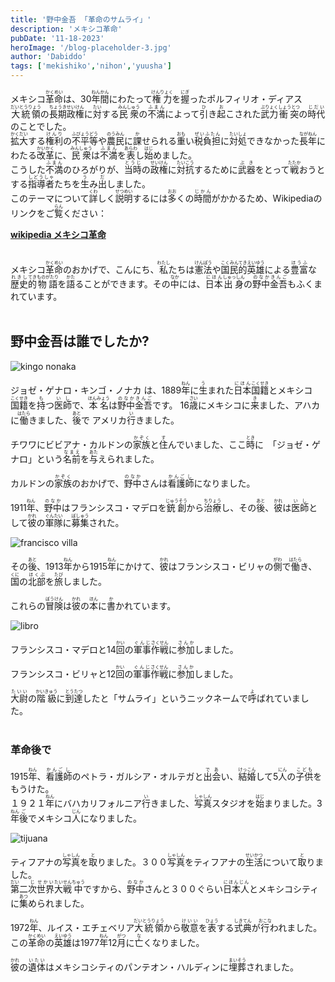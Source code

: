 ```yaml
---
title: '野中金吾 「革命のサムライ」'
description: 'メキシコ革命'
pubDate: '11-18-2023'
heroImage: '/blog-placeholder-3.jpg'
author: 'Dabiddo'
tags: ['mekishiko','nihon','yuusha']
---
```


メキシコ<ruby>革命<rp>(</rp><rt>かくめい</rt><rp>)</rp></ruby>は、30<ruby>年<rp>(</rp><rt>ねん</rt><rp>)</rp></ruby><ruby>間<rp>(</rp><rt>かん</rt><rp>)</rp></ruby>にわたって<ruby>権力<rp>(</rp><rt>けんりょく</rt><rp>)</rp></ruby>を<ruby>握<rp>(</rp><rt>にぎ</rt><rp>)</rp></ruby>ったポルフィリオ・ディアス<ruby>大統領<rp>(</rp><rt>だいとうりょう</rt><rp>)</rp></ruby>の<ruby>長期<rp>(</rp><rt>ちょうき</rt><rp>)</rp></ruby><ruby>政権<rp>(</rp><rt>せいけん</rt><rp>)</rp></ruby>に<ruby>対<rp>(</rp><rt>たい</rt><rp>)</rp></ruby>する<ruby>民衆<rp>(</rp><rt>みんしゅう</rt><rp>)</rp></ruby>の<ruby>不満<rp>(</rp><rt>ふまん</rt><rp>)</rp></ruby>によって<ruby>引<rp>(</rp><rt>ひ</rt><rp>)</rp></ruby>き<ruby>起<rp>(</rp><rt>お</rt><rp>)</rp></ruby>こされた<ruby>武力<rp>(</rp><rt>ぶりょく</rt><rp>)</rp></ruby><ruby>衝突<rp>(</rp><rt>しょうとつ</rt><rp>)</rp></ruby>の<ruby>時代<rp>(</rp><rt>じだい</rt><rp>)</rp></ruby>のことでした。<br>
<ruby>拡大<rp>(</rp><rt>かくだい</rt><rp>)</rp></ruby>する<ruby>権利<rp>(</rp><rt>けんり</rt><rp>)</rp></ruby>の<ruby>不平等<rp>(</rp><rt>ふびょうどう</rt><rp>)</rp></ruby>や<ruby>農民<rp>(</rp><rt>のうみん</rt><rp>)</rp></ruby>に<ruby>課<rp>(</rp><rt>か</rt><rp>)</rp></ruby>せられる<ruby>重<rp>(</rp><rt>おも</rt><rp>)</rp></ruby>い<ruby>税負担<rp>(</rp><rt>ぜいふたん</rt><rp>)</rp></ruby>に<ruby>対処<rp>(</rp><rt>たいしょ</rt><rp>)</rp></ruby>できなかった<ruby>長年<rp>(</rp><rt>ながねん</rt><rp>)</rp></ruby>にわたる<ruby>改革<rp>(</rp><rt>かいかく</rt><rp>)</rp></ruby>に、<ruby>民衆<rp>(</rp><rt>みんしゅう</rt><rp>)</rp></ruby>は<ruby>不満<rp>(</rp><rt>ふまん</rt><rp>)</rp></ruby>を<ruby>表<rp>(</rp><rt>あらわ</rt><rp>)</rp></ruby>し<ruby>始<rp>(</rp><rt>はじ</rt><rp>)</rp></ruby>めました。<br>
こうした<ruby>不満<rp>(</rp><rt>ふまん</rt><rp>)</rp></ruby>のひろがりが、<ruby>当時<rp>(</rp><rt>とうじ</rt><rp>)</rp></ruby>の<ruby>政権<rp>(</rp><rt>せいけん</rt><rp>)</rp></ruby>に<ruby>対抗<rp>(</rp><rt>たいこう</rt><rp>)</rp></ruby>するために<ruby>武器<rp>(</rp><rt>ぶき</rt><rp>)</rp></ruby>をとって<ruby>戦<rp>(</rp><rt>たたか</rt><rp>)</rp></ruby>おうとする<ruby>指導者<rp>(</rp><rt>しどうしゃ</rt><rp>)</rp></ruby>たちを<ruby>生<rp>(</rp><rt>う</rt><rp>)</rp></ruby>み<ruby>出<rp>(</rp><rt>だ</rt><rp>)</rp></ruby>しました。<br>
このテーマについて<ruby>詳<rp>(</rp><rt>くわ</rt><rp>)</rp></ruby>しく<ruby>説明<rp>(</rp><rt>せつめい</rt><rp>)</rp></ruby>するには<ruby>多<rp>(</rp><rt>おお</rt><rp>)</rp></ruby>くの<ruby>時間<rp>(</rp><rt>じかん</rt><rp>)</rp></ruby>がかかるため、Wikipediaのリンクをご<ruby>覧<rp>(</rp><rt>らん</rt><rp>)</rp></ruby>ください：<br>

[**wikipedia メキシコ革命**](https://ja.wikipedia.org/wiki/%E3%83%A1%E3%82%AD%E3%82%B7%E3%82%B3%E9%9D%A9%E5%91%BD)
<br>
<br>

メキシコ<ruby>革命<rp>(</rp><rt>かくめい</rt><rp>)</rp></ruby>のおかげで、こんにち、<ruby>私<rp>(</rp><rt>わたし</rt><rp>)</rp></ruby>たちは<ruby>憲法<rp>(</rp><rt>けんぽう</rt><rp>)</rp></ruby>や<ruby>国民的<rp>(</rp><rt>こくみんてき</rt><rp>)</rp></ruby><ruby>英雄<rp>(</rp><rt>えいゆう</rt><rp>)</rp></ruby>による<ruby>豊富<rp>(</rp><rt>ほうふ</rt><rp>)</rp></ruby>な<ruby>歴史<rp>(</rp><rt>れきし</rt><rp>)</rp></ruby><ruby>的<rp>(</rp><rt>てき</rt><rp>)</rp></ruby><ruby>物語<rp>(</rp><rt>ものがたり</rt><rp>)</rp></ruby>を<ruby>語<rp>(</rp><rt>かた</rt><rp>)</rp></ruby>ることができます。その<ruby>中<rp>(</rp><rt>なか</rt><rp>)</rp></ruby>には、<ruby>日本<rp>(</rp><rt>にほん</rt><rp>)</rp></ruby><ruby>出身<rp>(</rp><rt>しゅっしん</rt><rp>)</rp></ruby>の<ruby>野中<rp>(</rp><rt>のなか</rt><rp>)</rp></ruby><ruby>金吾<rp>(</rp><rt>きんご</rt><rp>)</rp></ruby>もふくまれています。
<br>
<br>

## 野中金吾は誰でしたか?

<div class="grid m-5 place-items-center max-w-l">
<div class="m-5">

![kingo nonaka]( https://media.publit.io/file/blogstuff/kingo-1.jpg )
</div>
</div>

ジョゼ・ゲナロ・キンゴ・ノナカ は、1889<ruby>年<rp>(</rp><rt>ねん</rt><rp>)</rp></ruby>に<ruby>生<rp>(</rp><rt>う</rt><rp>)</rp></ruby>まれた<ruby>日本<rp>(</rp><rt>にほん</rt><rp>)</rp></ruby><ruby>国籍<rp>(</rp><rt>こくせき</rt><rp>)</rp></ruby>とメキシコ<ruby>国籍<rp>(</rp><rt>こくせき</rt><rp>)</rp></ruby>を<ruby>持<rp>(</rp><rt>も</rt><rp>)</rp></ruby>つ<ruby>医師<rp>(</rp><rt>いし</rt><rp>)</rp></ruby>で、<ruby>本名<rp>(</rp><rt>ほんみょう</rt><rp>)</rp></ruby>は<ruby>野中<rp>(</rp><rt>のなか</rt><rp>)</rp></ruby><ruby>金吾<rp>(</rp><rt>きんご</rt><rp>)</rp></ruby>です。 16<ruby>歳<rp>(</rp><rt>さい</rt><rp>)</rp></ruby>にメキシコに<ruby>来<rp>(</rp><rt>き</rt><rp>)</rp></ruby>ました、アハカに<ruby>働<rp>(</rp><rt>はたら</rt><rp>)</rp></ruby>きました、<ruby>後<rp>(</rp><rt>あと</rt><rp>)</rp></ruby>で アメリカ<ruby>行<rp>(</rp><rt>い</rt><rp>)</rp></ruby>きました。 

チワワにビビアナ・カルドンの<ruby>家族<rp>(</rp><rt>かぞく</rt><rp>)</rp></ruby>と<ruby>住<rp>(</rp><rt>す</rt><rp>)</rp></ruby>んでいました、ここ<ruby>時<rp>(</rp><rt>とき</rt><rp>)</rp></ruby>に　「ジョゼ・ゲナロ」という<ruby>名前<rp>(</rp><rt>なまえ</rt><rp>)</rp></ruby>を<ruby>与<rp>(</rp><rt>あた</rt><rp>)</rp></ruby>えられました。

カルドンの<ruby>家族<rp>(</rp><rt>かぞく</rt><rp>)</rp></ruby>のおかげで、<ruby>野中<rp>(</rp><rt>のなか</rt><rp>)</rp></ruby>さんは<ruby>看護<rp>(</rp><rt>かんご</rt><rp>)</rp></ruby><ruby>師<rp>(</rp><rt>し</rt><rp>)</rp></ruby>になりました。

1911<ruby>年<rp>(</rp><rt>ねん</rt><rp>)</rp></ruby>、<ruby>野中<rp>(</rp><rt>のなか</rt><rp>)</rp></ruby>はフランシスコ・マデロを<ruby>銃創<rp>(</rp><rt>じゅうそう</rt><rp>)</rp></ruby>から<ruby>治療<rp>(</rp><rt>ちりょう</rt><rp>)</rp></ruby>し、その<ruby>後<rp>(</rp><rt>あと</rt><rp>)</rp></ruby>、<ruby>彼<rp>(</rp><rt>かれ</rt><rp>)</rp></ruby>は<ruby>医師<rp>(</rp><rt>いし</rt><rp>)</rp></ruby>として<ruby>彼<rp>(</rp><rt>かれ</rt><rp>)</rp></ruby>の<ruby>軍隊<rp>(</rp><rt>ぐんたい</rt><rp>)</rp></ruby>に<ruby>募集<rp>(</rp><rt>ぼしゅう</rt><rp>)</rp></ruby>された。

<div class="grid m-5 place-items-center max-w-l">
<div class="m-5">

![francisco villa](https://media.publit.io/file/blogstuff/kino-villa.png )
</div>
</div>

その<ruby>後<rp>(</rp><rt>あと</rt><rp>)</rp></ruby>、1913<ruby>年<rp>(</rp><rt>ねん</rt><rp>)</rp></ruby>から1915<ruby>年<rp>(</rp><rt>ねん</rt><rp>)</rp></ruby>にかけて、<ruby>彼<rp>(</rp><rt>かれ</rt><rp>)</rp></ruby>はフランシスコ・ビリャの<ruby>側<rp>(</rp><rt>がわ</rt><rp>)</rp></ruby>で<ruby>働<rp>(</rp><rt>はたら</rt><rp>)</rp></ruby>き、<ruby>国<rp>(</rp><rt>くに</rt><rp>)</rp></ruby>の<ruby>北部<rp>(</rp><rt>ほくぶ</rt><rp>)</rp></ruby>を<ruby>旅<rp>(</rp><rt>たび</rt><rp>)</rp></ruby>しました。

これらの<ruby>冒険<rp>(</rp><rt>ぼうけん</rt><rp>)</rp></ruby>は<ruby>彼<rp>(</rp><rt>かれ</rt><rp>)</rp></ruby>の<ruby>本<rp>(</rp><rt>ほん</rt><rp>)</rp></ruby>に<ruby>書<rp>(</rp><rt>か</rt><rp>)</rp></ruby>かれています。

<div class="grid m-5 place-items-center max-w-l">
<div class="m-5">

![libro](https://media.publit.io/file/blogstuff/libro.png )
</div>
</div>

フランシスコ・マデロと14<ruby>回<rp>(</rp><rt>かい</rt><rp>)</rp></ruby>の<ruby>軍事<rp>(</rp><rt>ぐんじ</rt><rp>)</rp></ruby><ruby>作戦<rp>(</rp><rt>さくせん</rt><rp>)</rp></ruby>に<ruby>参加<rp>(</rp><rt>さんか</rt><rp>)</rp></ruby>しました。

フランシスコ・ビリャと12<ruby>回<rp>(</rp><rt>かい</rt><rp>)</rp></ruby>の<ruby>軍事<rp>(</rp><rt>ぐんじ</rt><rp>)</rp></ruby><ruby>作戦<rp>(</rp><rt>さくせん</rt><rp>)</rp></ruby>に<ruby>参加<rp>(</rp><rt>さんか</rt><rp>)</rp></ruby>しました。

<ruby>大尉<rp>(</rp><rt>たいい</rt><rp>)</rp></ruby>の<ruby>階級<rp>(</rp><rt>かいきゅう</rt><rp>)</rp></ruby>に<ruby>到達<rp>(</rp><rt>とうたつ</rt><rp>)</rp></ruby>したと「サムライ」というニックネームで<ruby>呼<rp>(</rp><rt>よ</rt><rp>)</rp></ruby>ばれていました。
<br>
<br>

### 革命後で

1915<ruby>年<rp>(</rp><rt>ねん</rt><rp>)</rp></ruby>、<ruby>看護<rp>(</rp><rt>かんご</rt><rp>)</rp></ruby><ruby>師<rp>(</rp><rt>し</rt><rp>)</rp></ruby>のペトラ・ガルシア・オルテガと<ruby>出会<rp>(</rp><rt>であ</rt><rp>)</rp></ruby>い、<ruby>結婚<rp>(</rp><rt>けっこん</rt><rp>)</rp></ruby>して5<ruby>人<rp>(</rp><rt>にん</rt><rp>)</rp></ruby>の<ruby>子供<rp>(</rp><rt>こども</rt><rp>)</rp></ruby>をもうけた。
<br>
１９２１<ruby>年<rp>(</rp><rt>ねん</rt><rp>)</rp></ruby>にバハカリフォルニア<ruby>行<rp>(</rp><rt>い</rt><rp>)</rp></ruby>きました、<ruby>写真<rp>(</rp><rt>しゃしん</rt><rp>)</rp></ruby>スタジオを<ruby>始<rp>(</rp><rt>はじ</rt><rp>)</rp></ruby>まりました。3<ruby>年<rp>(</rp><rt>ねん</rt><rp>)</rp></ruby><ruby>後<rp>(</rp><rt>ご</rt><rp>)</rp></ruby>でメキシコ<ruby>人<rp>(</rp><rt>じん</rt><rp>)</rp></ruby>になりました。

<div class="grid m-5 place-items-center max-w-l">
<div class="m-5">

![tijuana]( https://media.publit.io/file/blogstuff/tijuana.jpg)
</div>
</div>

ティフアナの<ruby>写真<rp>(</rp><rt>しゃしん</rt><rp>)</rp></ruby>を<ruby>取<rp>(</rp><rt>と</rt><rp>)</rp></ruby>りました。３００<ruby>写真<rp>(</rp><rt>しゃしん</rt><rp>)</rp></ruby>をティフアナの<ruby>生活<rp>(</rp><rt>せいかつ</rt><rp>)</rp></ruby>について<ruby>取<rp>(</rp><rt>と</rt><rp>)</rp></ruby>りました。
<br>
<ruby>第<rp>(</rp><rt>だい</rt><rp>)</rp></ruby>二<ruby>次<rp>(</rp><rt>じ</rt><rp>)</rp></ruby><ruby>世界<rp>(</rp><rt>せかい</rt><rp>)</rp></ruby><ruby>大戦<rp>(</rp><rt>たいせん</rt><rp>)</rp></ruby><ruby>中<rp>(</rp><rt>ちゅう</rt><rp>)</rp></ruby>ですから、<ruby>野中<rp>(</rp><rt>のなか</rt><rp>)</rp></ruby>さんと３００ぐらい<ruby>日本人<rp>(</rp><rt>にほんじん</rt><rp>)</rp></ruby>とメキシコシティに<ruby>集<rp>(</rp><rt>あつ</rt><rp>)</rp></ruby>められました。

1972<ruby>年<rp>(</rp><rt>ねん</rt><rp>)</rp></ruby>、ルイス・エチェベリア<ruby>大統領<rp>(</rp><rt>だいとうりょう</rt><rp>)</rp></ruby>から<ruby>敬意<rp>(</rp><rt>けいい</rt><rp>)</rp></ruby>を<ruby>表<rp>(</rp><rt>ひょう</rt><rp>)</rp></ruby>する<ruby>式典<rp>(</rp><rt>しきてん</rt><rp>)</rp></ruby>が<ruby>行<rp>(</rp><rt>おこな</rt><rp>)</rp></ruby>われました。
<br>
この<ruby>革命<rp>(</rp><rt>かくめい</rt><rp>)</rp></ruby>の<ruby>英雄<rp>(</rp><rt>えいゆう</rt><rp>)</rp></ruby>は1977<ruby>年<rp>(</rp><rt>ねん</rt><rp>)</rp></ruby>12<ruby>月<rp>(</rp><rt>がつ</rt><rp>)</rp></ruby>に<ruby>亡<rp>(</rp><rt>な</rt><rp>)</rp></ruby>くなりました。

<ruby>彼<rp>(</rp><rt>かれ</rt><rp>)</rp></ruby>の<ruby>遺体<rp>(</rp><rt>いたい</rt><rp>)</rp></ruby>はメキシコシティのパンテオン・ハルディンに<ruby>埋葬<rp>(</rp><rt>まいそう</rt><rp>)</rp></ruby>されました。

<style>
    #content {
        font-size:20px;
    }
    #content>h1 {
        font-size:40px;
        font-weight:bold;
    }
    #content>h2 {
        font-size:35px;
        font-weight:bold;
    }
    #content>h2 {
        font-size:30px;
        font-weight:bold;
    }
    #content>h3 {
        font-size:25px;
        font-weight:bold;
    }
    #content>h4 {
        font-size:20px;
        font-weight:bold;
    }
</style>